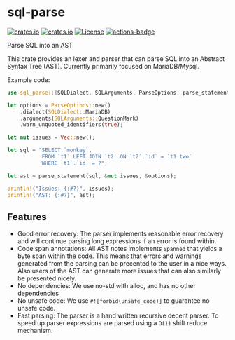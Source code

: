 # sql-parse
[![crates.io](https://img.shields.io/crates/v/sql-parse.svg)](https://crates.io/crates/sql-parse)
[![crates.io](https://docs.rs/sql-parse/badge.svg)](https://docs.rs/sql-parse)
[![License](https://img.shields.io/crates/l/sql-parse.svg)](https://github.com/antialize/sql-parse)
[![actions-badge](https://github.com/antialize/sql-parse/workflows/Rust/badge.svg?branch=main)](https://github.com/antialize/sql-parse/actions)

Parse SQL into an AST

This crate provides an lexer and parser that can parse SQL
into an Abstract Syntax Tree (AST). Currently primarily focused
on MariaDB/Mysql.

Example code:
```rust
use sql_parse::{SQLDialect, SQLArguments, ParseOptions, parse_statement};

let options = ParseOptions::new()
    .dialect(SQLDialect::MariaDB)
    .arguments(SQLArguments::QuestionMark)
    .warn_unquoted_identifiers(true);

let mut issues = Vec::new();

let sql = "SELECT `monkey`,
           FROM `t1` LEFT JOIN `t2` ON `t2`.`id` = `t1.two`
           WHERE `t1`.`id` = ?";

let ast = parse_statement(sql, &mut issues, &options);

println!("Issues: {:#?}", issues);
println!("AST: {:#?}", ast);
```

## Features

- Good error recovery: The parser implements reasonable error recovery and will continue parsing long expressions if an error is found within.
- Code span annotations: All AST notes implements `Spanned` that yields a byte span within the code. This means that errors and warnings generated from the parsing can be precented to the user in a nice ways. Also users of the AST can generate more issues that can also similarly be presented nicely.
- No dependencies: We use no-std with alloc, and has no other dependencies
- No unsafe code: We use `#![forbid(unsafe_code)]` to guarantee no unsafe code.
- Fast parsing: The parser is a hand written recursive decent parser. To speed up parser expressions are parsed using a `O(1)` shift reduce mechanism.
